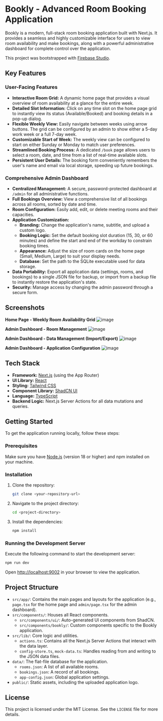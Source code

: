 # Bookly - Advanced Room Booking Application

Bookly is a modern, full-stack room booking application built with Next.js. It provides a seamless and highly customizable interface for users to view room availability and make bookings, along with a powerful administrative dashboard for complete control over the application.

This project was bootstrapped with [Firebase Studio](https://firebase.google.com/studio).

## Key Features

### User-Facing Features
- **Interactive Room Grid:** A dynamic home page that provides a visual overview of room availability at a glance for the entire week.
- **Detailed Slot Information:** Click on any time slot on the home page grid to instantly view its status (Available/Booked) and booking details in a pop-up dialog.
- **Flexible Weekly View:** Easily navigate between weeks using arrow buttons. The grid can be configured by an admin to show either a 5-day work week or a full 7-day week.
- **Customizable Start of Week:** The weekly view can be configured to start on either Sunday or Monday to match user preferences.
- **Streamlined Booking Process:** A dedicated `/book` page allows users to select a room, date, and time from a list of real-time available slots.
- **Persistent User Details:** The booking form conveniently remembers the user's name and email via local storage, speeding up future bookings.

### Comprehensive Admin Dashboard
- **Centralized Management:** A secure, password-protected dashboard at `/admin` for all administrative functions.
- **Full Bookings Overview:** View a comprehensive list of all bookings across all rooms, sorted by date and time.
- **Room Configuration:** Easily add, edit, or delete meeting rooms and their capacities.
- **Application Customization:**
  - **Branding:** Change the application's name, subtitle, and upload a custom logo.
  - **Booking Logic:** Set the default booking slot duration (15, 30, or 60 minutes) and define the start and end of the workday to constrain booking times.
  - **Appearance:** Adjust the size of room cards on the home page (Small, Medium, Large) to suit your display needs.
  - **Database:** Set the path to the SQLite executable used for data storage.
- **Data Portability:** Export all application data (settings, rooms, and bookings) to a single JSON file for backup, or import from a backup file to instantly restore the application's state.
- **Security:** Manage access by changing the admin password through a secure form.

## Screenshots

**Home Page - Weekly Room Availability Grid**
![image](https://github.com/user-attachments/assets/38270cde-d2da-412d-be53-f0036b96de43)


**Admin Dashboard - Room Management**
![image](https://github.com/user-attachments/assets/e9ecbce5-ca31-401b-8310-cde250e86538)


**Admin Dashboard - Data Management (Import/Export)**
![image](https://github.com/user-attachments/assets/4c52f3fb-3510-40ea-9434-8659c4879ab1)


**Admin Dashboard - Application Configuration**
![image](https://github.com/user-attachments/assets/ddb2a921-d119-47c5-8bfa-824184a2368f)



## Tech Stack

- **Framework:** [Next.js](https://nextjs.org/) (using the App Router)
- **UI Library:** [React](https://reactjs.org/)
- **Styling:** [Tailwind CSS](https://tailwindcss.com/)
- **Component Library:** [ShadCN UI](https://ui.shadcn.com/)
- **Language:** [TypeScript](https://www.typescriptlang.org/)
- **Backend Logic:** Next.js Server Actions for all data mutations and queries.

## Getting Started

To get the application running locally, follow these steps:

### Prerequisites

Make sure you have [Node.js](https://nodejs.org/) (version 18 or higher) and npm installed on your machine.

### Installation

1.  Clone the repository:
    ```bash
    git clone <your-repository-url>
    ```
2.  Navigate to the project directory:
    ```bash
    cd <project-directory>
    ```
3.  Install the dependencies:
    ```bash
    npm install
    ```

### Running the Development Server

Execute the following command to start the development server:

```bash
npm run dev
```

Open [http://localhost:9002](http://localhost:9002) in your browser to view the application.

## Project Structure

- `src/app/`: Contains the main pages and layouts for the application (e.g., `page.tsx` for the home page and `admin/page.tsx` for the admin dashboard).
- `src/components/`: Houses all React components.
  - `src/components/ui/`: Auto-generated UI components from ShadCN.
  - `src/components/bookly/`: Custom components specific to the Bookly application.
- `src/lib/`: Core logic and utilities.
  - `actions.ts`: Contains all the Next.js Server Actions that interact with the data layer.
  - `config-store.ts`, `mock-data.ts`: Handles reading from and writing to the JSON data files.
- `data/`: The flat-file database for the application.
  - `rooms.json`: A list of all available rooms.
  - `bookings.json`: A record of all bookings.
  - `app-config.json`: Global application settings.
- `public/`: Static assets, including the uploaded application logo.

## License

This project is licensed under the MIT License. See the `LICENSE` file for more details.
